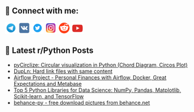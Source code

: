 ## 🔎 Connect with me:
[<img src="https://github.com/bullbesh/bullbesh/blob/main/images/Telegram.png" width="32" height="32" />](https://t.me/bullbesh)
[<img src="https://github.com/bullbesh/bullbesh/blob/main/images/VK.png" width="32" height="32" />](https://vk.com/bullbesh)
[<img src="https://github.com/bullbesh/bullbesh/blob/main/images/Twitter.png" width="32" height="32" />](https://twitter.com/bullbesh1)
[<img src="https://github.com/bullbesh/bullbesh/blob/main/images/Instagram.png" width="32" height="32" />](https://www.instagram.com/bullbesh)
[<img src="https://github.com/bullbesh/bullbesh/blob/main/images/Reddit.png" width="32" height="32" />](https://www.reddit.com/user/bullbesh)
[<img src="https://github.com/bullbesh/bullbesh/blob/main/images/YouTube.png" width="32" height="32" />](https://www.youtube.com/channel/UCtfjRs6uzgq5mfm8S06WTcg)

## 📕 Latest r/Python Posts
<!-- BLOG-POST-LIST:START -->
- [pyCirclize: Circular visualization in Python &lpar;Chord Diagram, Circos Plot&rpar;](https://www.reddit.com/r/Python/comments/zqocyw/pycirclize_circular_visualization_in_python_chord/)
- [DupLn: Hard link files with same content](https://www.reddit.com/r/Python/comments/zqldux/dupln_hard_link_files_with_same_content/)
- [Airflow Project - Personal Finances with Airflow, Docker, Great Expectations and Metabase](https://www.reddit.com/r/Python/comments/zql1gr/airflow_project_personal_finances_with_airflow/)
- [Top 5 Python Libraries for Data Science: NumPy, Pandas, Matplotlib, Scikit-learn, and TensorFlow](https://www.reddit.com/r/Python/comments/zqks40/top_5_python_libraries_for_data_science_numpy/)
- [behance-py - free download pictures from behance.net](https://www.reddit.com/r/Python/comments/zqj6ci/behancepy_free_download_pictures_from_behancenet/)
<!-- BLOG-POST-LIST:END -->
